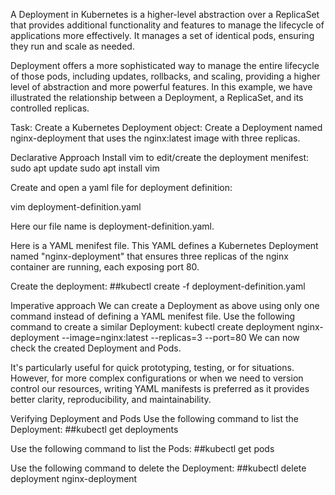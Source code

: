 A Deployment in Kubernetes is a higher-level abstraction over a ReplicaSet that provides additional functionality and features to manage the lifecycle of applications more effectively. It manages a set of identical pods, ensuring they run and scale as needed.

Deployment offers a more sophisticated way to manage the entire lifecycle of those pods, including updates, rollbacks, and scaling, providing a higher level of abstraction and more powerful features.
In this example, we have illustrated the relationship between a Deployment, a ReplicaSet, and its controlled replicas.

Task: Create a Kubernetes Deployment object:
Create a Deployment named nginx-deployment that uses the nginx:latest image with three replicas.

Declarative Approach
Install vim to edit/create the deployment menifest:
sudo apt update
sudo apt install vim

Create and open a yaml file for deployment definition:

vim deployment-definition.yaml

Here our file name is deployment-definition.yaml.

Here is a YAML menifest file. This YAML defines a Kubernetes Deployment named "nginx-deployment" that ensures three replicas of the nginx container are running, each exposing port 80.

Create the deployment:
##kubectl create -f deployment-definition.yaml

Imperative approach
We can create a Deployment as above using only one command instead of defining a YAML menifest file. Use the following command to create a similar Deployment:
kubectl create deployment nginx-deployment --image=nginx:latest --replicas=3 --port=80
We can now check the created Deployment and Pods.

It's particularly useful for quick prototyping, testing, or for situations. However, for more complex configurations or when we need to version control our resources, writing YAML manifests is preferred as it provides better clarity, reproducibility, and maintainability.

Verifying Deployment and Pods
Use the following command to list the Deployment:
##kubectl get deployments

Use the following command to list the Pods:
##kubectl get pods

Use the following command to delete the Deployment:
##kubectl delete deployment nginx-deployment


